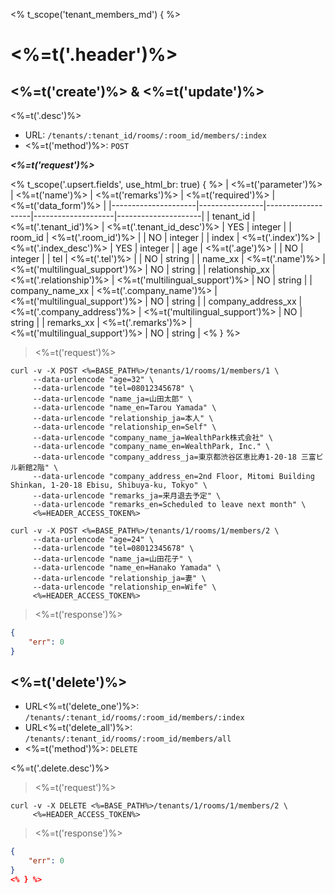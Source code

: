 <% t_scope('tenant_members_md') { %>
# <%=t('.header')%>

## <%=t('create')%> & <%=t('update')%>

<%=t('.desc')%>

- URL: `/tenants/:tenant_id/rooms/:room_id/members/:index`
- <%=t('method')%>: `POST`

***<%=t('request')%>***

<% t_scope('.upsert.fields', use_html_br: true) { %>
| <%=t('parameter')%> | <%=t('name')%> | <%=t('remarks')%> | <%=t('required')%> | <%=t('data_form')%> |
|---------------------|----------------|-------------------|--------------------|---------------------|
| tenant_id | <%=t('.tenant_id')%> | <%=t('.tenant_id_desc')%> | YES | integer |
| room_id | <%=t('.room_id')%> | | NO | integer |
| index | <%=t('.index')%> | <%=t('.index_desc')%> | YES | integer |
| age | <%=t('.age')%> | | NO | integer |
| tel | <%=t('.tel')%> | | NO | string |
| name_xx | <%=t('.name')%> | <%=t('multilingual_support')%> | NO | string |
| relationship_xx | <%=t('.relationship')%> | <%=t('multilingual_support')%> | NO | string |
| company_name_xx | <%=t('.company_name')%> | <%=t('multilingual_support')%> | NO | string |
| company_address_xx | <%=t('.company_address')%> | <%=t('multilingual_support')%> | NO | string |
| remarks_xx | <%=t('.remarks')%> | <%=t('multilingual_support')%> | NO | string |
<% } %>

> <%=t('request')%>

```shell
curl -v -X POST <%=BASE_PATH%>/tenants/1/rooms/1/members/1 \
     --data-urlencode "age=32" \
     --data-urlencode "tel=08012345678" \
     --data-urlencode "name_ja=山田太郎" \
     --data-urlencode "name_en=Tarou Yamada" \
     --data-urlencode "relationship_ja=本人" \
     --data-urlencode "relationship_en=Self" \
     --data-urlencode "company_name_ja=WealthPark株式会社" \
     --data-urlencode "company_name_en=WealthPark, Inc." \
     --data-urlencode "company_address_ja=東京都渋谷区恵比寿1-20-18 三富ビル新館2階" \
     --data-urlencode "company_address_en=2nd Floor, Mitomi Building Shinkan, 1-20-18 Ebisu, Shibuya-ku, Tokyo" \
     --data-urlencode "remarks_ja=来月退去予定" \
     --data-urlencode "remarks_en=Scheduled to leave next month" \
     <%=HEADER_ACCESS_TOKEN%>
```

```shell
curl -v -X POST <%=BASE_PATH%>/tenants/1/rooms/1/members/2 \
     --data-urlencode "age=24" \
     --data-urlencode "tel=08012345678" \
     --data-urlencode "name_ja=山田花子" \
     --data-urlencode "name_en=Hanako Yamada" \
     --data-urlencode "relationship_ja=妻" \
     --data-urlencode "relationship_en=Wife" \
     <%=HEADER_ACCESS_TOKEN%>
```

> <%=t('response')%>

```json
{
    "err": 0
}
```

## <%=t('delete')%>

- URL<%=t('delete_one')%>: `/tenants/:tenant_id/rooms/:room_id/members/:index`
- URL<%=t('delete_all')%>: `/tenants/:tenant_id/rooms/:room_id/members/all`
- <%=t('method')%>: `DELETE`

<%=t('.delete.desc')%>

> <%=t('request')%>

```shell
curl -v -X DELETE <%=BASE_PATH%>/tenants/1/rooms/1/members/2 \
     <%=HEADER_ACCESS_TOKEN%>
```

> <%=t('response')%>

```json
{
    "err": 0
}
<% } %>
